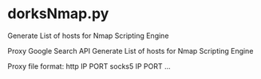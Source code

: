 dorksNmap.py
============

Generate List of hosts for Nmap Scripting Engine

Proxy Google Search API
Generate List of hosts
for Nmap Scripting Engine

Proxy file format:
http IP PORT
socks5 IP PORT
...
